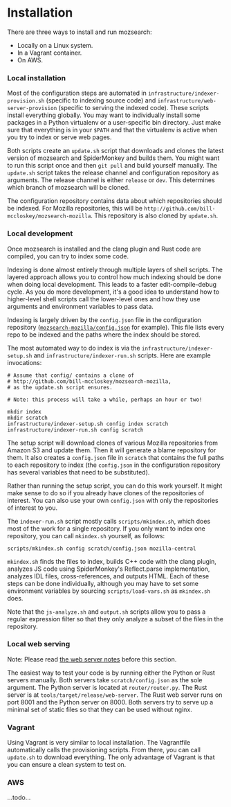 # Installation

There are three ways to install and run mozsearch:

* Locally on a Linux system.
* In a Vagrant container.
* On AWS.

### Local installation

Most of the configuration steps are automated in
`infrastructure/indexer-provision.sh` (specific to indexing source
code) and `infrastructure/web-server-provision` (specific to serving
the indexed code). These scripts install everything globally. You may
want to individually install some packages in a Python virtualenv or a
user-specific bin directory. Just make sure that everything is in your
`$PATH` and that the virtualenv is active when you try to index or
serve web pages.

Both scripts create an `update.sh` script that downloads and clones
the latest version of mozsearch and SpiderMonkey and builds them. You
might want to run this script once and then `git pull` and build
yourself manually. The `update.sh` script takes the release channel
and configuration repository as arguments. The release channel is
either `release` or `dev`. This determines which branch of mozsearch
will be cloned.

The configuration repository contains data about which repositories
should be indexed. For Mozilla repositories, this will be
`http://github.com/bill-mccloskey/mozsearch-mozilla`. This repository
is also cloned by `update.sh`.

### Local development

Once mozsearch is installed and the clang plugin and Rust code are
compiled, you can try to index some code.

Indexing is done almost entirely through multiple layers of shell
scripts. The layered approach allows you to control how much indexing
should be done when doing local development. This leads to a faster
edit-compile-debug cycle. As you do more development, it's a good idea
to understand how to higher-level shell scripts call the lower-level
ones and how they use arguments and environment variables to pass
data.

Indexing is largely driven by the `config.json` file in the
configuration repository ([`mozsearch-mozilla/config.json`](https://github.com/bill-mccloskey/mozsearch-mozilla/blob/master/config.json) for example). This file
lists every repo to be indexed and the paths where the index should be
stored.

The most automated way to do index is via the
`infrastructure/indexer-setup.sh` and `infrastructure/indexer-run.sh`
scripts. Here are example invocations:

```
# Assume that config/ contains a clone of
# http://github.com/bill-mccloskey/mozsearch-mozilla,
# as the update.sh script ensures.

# Note: this process will take a while, perhaps an hour or two!

mkdir index
mkdir scratch
infrastructure/indexer-setup.sh config index scratch
infrastructure/indexer-run.sh config scratch
```

The setup script will download clones of various Mozilla repositories
from Amazon S3 and update them. Then it will generate a blame
repository for them. It also creates a `config.json` file in `scratch`
that contains the full paths to each repository to index (the
`config.json` in the configuration repository has several variables
that need to be substituted).

Rather than running the setup script, you can do this work
yourself. It might make sense to do so if you already have clones
of the repositories of interest. You can also use your own
`config.json` with only the repositories of interest to you.

The `indexer-run.sh` script mostly calls `scripts/mkindex.sh`, which
does most of the work for a single repository. If you only want to
index one repository, you can call `mkindex.sh` yourself, as follows:

```
scripts/mkindex.sh config scratch/config.json mozilla-central
```

`mkindex.sh` finds the files to index, builds C++ code with the clang
plugin, analyzes JS code using SpiderMonkey's Reflect.parse
implementation, analyzes IDL files, cross-references, and outputs
HTML. Each of these steps can be done individually, although you may
have to set some environment variables by sourcing
`scripts/load-vars.sh` as `mkindex.sh` does.

Note that the `js-analyze.sh` and `output.sh` scripts allow you to
pass a regular expression filter so that they only analyze a subset of
the files in the repository.

### Local web serving

Note: Please read [the web server notes](web-server.md) before this
section.

The easiest way to test your code is by running either the Python or
Rust servers manually. Both servers take `scratch/config.json` as the
sole argument. The Python server is located at `router/router.py`. The
Rust server is at `tools/target/release/web-server`. The Rust web
server runs on port 8001 and the Python server on 8000. Both servers
try to serve up a minimal set of static files so that they can be used
without nginx.

### Vagrant

Using Vagrant is very similar to local installation. The Vagrantfile
automatically calls the provisioning scripts. From there, you can call
`update.sh` to download everything. The only advantage of Vagrant is
that you can ensure a clean system to test on.

### AWS

...todo...

